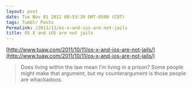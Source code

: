 ```yaml
---
layout: post
date: Tue Nov 01 2011 08:53:30 GMT-0500 (CDT)
tags: Tumblr Posts
Permalink: /2011/11/os-x-and-ios-are-not-jails
title: OS X and iOS are not jails
---
```


[http://www.tuaw.com/2011/10/11/os-x-and-ios-are-not-jails/](http://www.tuaw.com/2011/10/11/os-x-and-ios-are-not-jails/)

> Does living within the law mean I’m living in a prison? Some people might make that argument, but my counterargument is those people are whackadoos.
